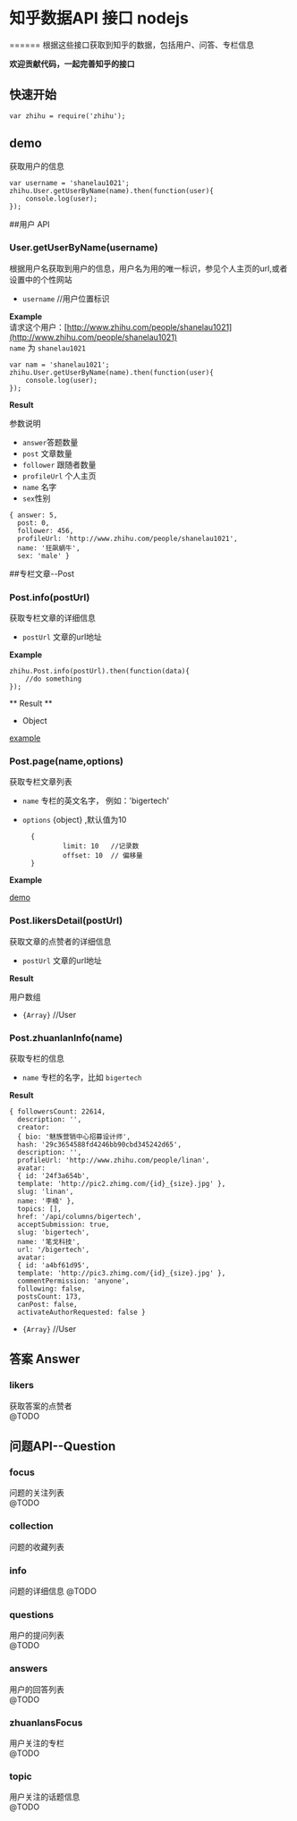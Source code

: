 # 知乎数据API 接口  nodejs
======
根据这些接口获取到知乎的数据，包括用户、问答、专栏信息

**欢迎贡献代码，一起完善知乎的接口**

## 快速开始

```
var zhihu = require('zhihu');
```
## demo
获取用户的信息  

```
var username = 'shanelau1021';
zhihu.User.getUserByName(name).then(function(user){
    console.log(user);
});
```



##用户 API
### User.getUserByName(username)
根据用户名获取到用户的信息，用户名为用的唯一标识，参见个人主页的url,或者设置中的个性网站  

* `username`  //用户位置标识

**Example**  
请求这个用户：[http://www.zhihu.com/people/shanelau1021](http://www.zhihu.com/people/shanelau1021)  
`name` 为 `shanelau1021`

```
var nam = 'shanelau1021';
zhihu.User.getUserByName(name).then(function(user){
    console.log(user);
});

```
**Result**

参数说明

* `answer`答题数量
* `post` 文章数量
* `follower` 跟随者数量
* `profileUrl` 个人主页
* `name` 名字
* `sex`性别

```
{ answer: 5,
  post: 0,
  follower: 456,
  profileUrl: 'http://www.zhihu.com/people/shanelau1021',
  name: '狂飙蜗牛',
  sex: 'male' }

```


##专栏文章--Post
### Post.info(postUrl)
获取专栏文章的详细信息

* `postUrl`  文章的url地址



**Example**

```
zhihu.Post.info(postUrl).then(function(data){
	//do something
});
```
** Result **  

* Object

[example](http://zhuanlan.zhihu.com/api/columns/bigertech/posts/19885136)

### Post.page(name,options)
获取专栏文章列表

* `name` 专栏的英文名字， 例如：'bigertech'
*  `options`  {object}  ,默认值为10

   ```
     {
             limit: 10   //记录数
             offset: 10  // 偏移量
     }
   ```

**Example**

[demo](http://zhuanlan.zhihu.com/api/columns/bigertech/posts?limit=1&offset=10)






### Post.likersDetail(postUrl)
获取文章的点赞者的详细信息

* `postUrl`  文章的url地址  

**Result**  

用户数组

* `{Array}`   //User


### Post.zhuanlanInfo(name)
获取专栏的信息

* `name`  专栏的名字，比如 `bigertech`  

**Result**  

```
{ followersCount: 22614,
  description: '',
  creator:
  { bio: '魅族营销中心招募设计师',
  hash: '29c3654588fd4246bb90cbd345242d65',
  description: '',
  profileUrl: 'http://www.zhihu.com/people/linan',
  avatar:
  { id: '24f3a654b',
  template: 'http://pic2.zhimg.com/{id}_{size}.jpg' },
  slug: 'linan',
  name: '李楠' },
  topics: [],
  href: '/api/columns/bigertech',
  acceptSubmission: true,
  slug: 'bigertech',
  name: '笔戈科技',
  url: '/bigertech',
  avatar:
  { id: 'a4bf61d95',
  template: 'http://pic3.zhimg.com/{id}_{size}.jpg' },
  commentPermission: 'anyone',
  following: false,
  postsCount: 173,
  canPost: false,
  activateAuthorRequested: false }
```

* `{Array}`   //User


## 答案 Answer
### likers
获取答案的点赞者  
@TODO

## 问题API--Question
### focus
问题的关注列表  
@TODO

### collection
问题的收藏列表

### info
问题的详细信息
@TODO



### questions
用户的提问列表  
@TODO

### answers
用户的回答列表  
@TODO
### zhuanlansFocus
用户关注的专栏  
@TODO

### topic
用户关注的话题信息  
@TODO
